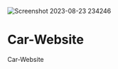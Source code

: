 ![Screenshot 2023-08-23 234246](https://github.com/Reza-Moha/Car-Website/assets/103921015/420eab63-1e26-42c5-8081-0b5d89e7ccf1)

# Car-Website
Car-Website
